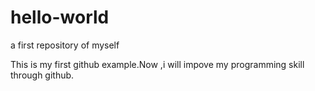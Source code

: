 # hello-world
a first repository of myself

This is my first github example.Now ,i will impove my programming skill through github.
